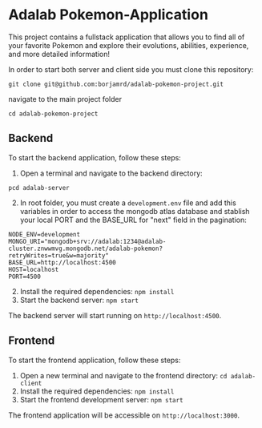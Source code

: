 # Adalab Pokemon-Application

This project contains a fullstack application that allows you to find all of your favorite Pokemon and explore their evolutions, abilities, experience, and more detailed information!

In order to start both server and client side you must clone this repository:

```
git clone git@github.com:borjamrd/adalab-pokemon-project.git
```

navigate to the main project folder

```
cd adalab-pokemon-project
```

## Backend

To start the backend application, follow these steps:

1. Open a terminal and navigate to the backend directory:

```
pcd adalab-server
```

2. In root folder, you must create a `development.env` file and add this variables in order to access the mongodb atlas database and stablish your local PORT and the BASE_URL for "next" field in the pagination:

```
NODE_ENV=development
MONGO_URI="mongodb+srv://adalab:1234@adalab-cluster.znwwmvg.mongodb.net/adalab-pokemon?retryWrites=true&w=majority"
BASE_URL=http://localhost:4500
HOST=localhost
PORT=4500
```

2. Install the required dependencies: `npm install`
3. Start the backend server: `npm start`

The backend server will start running on `http://localhost:4500`.

## Frontend

To start the frontend application, follow these steps:

1. Open a new terminal and navigate to the frontend directory: `cd adalab-client`
2. Install the required dependencies: `npm install`
3. Start the frontend development server: `npm start`

The frontend application will be accessible on `http://localhost:3000`.
